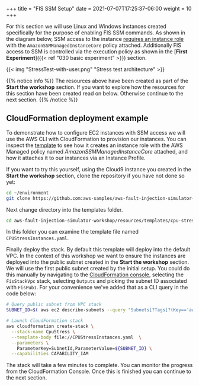+++
title = "FIS SSM Setup"
date =  2021-07-07T17:25:37-06:00
weight = 10
+++

For this section we will use Linux and Windows instances created specifically for the purpose of enabling FIS SSM commands. As shown in the diagram below, SSM access to the instance [requires an instance role](https://docs.aws.amazon.com/systems-manager/latest/userguide/setup-instance-profile.html#instance-profile-policies-overview) with the `AmazonSSMManagedInstanceCore` policy attached. Additionally FIS access to SSM is controlled via the execution policy as shown in the [**First Experiment**]({{< ref "030 basic experiment" >}}) section. 

{{< img "StressTest-with-user.png" "Stress test architecture" >}}


{{% notice info %}}
The resources above have been created as part of the **Start the workshop** section. If you want to explore how the resources for this section have been created read on below. Otherwise continue to the next section.
{{% /notice %}}


## CloudFormation deployment example

To demonstrate how to configure EC2 instances with SSM access we will use the AWS CLI with CloudFormation to provision our instances. You can inspect the [template](https://github.com/aws-samples/aws-fault-injection-simulator-workshop/blob/main/resources/templates/cpu-stress/CPUStressInstances.yaml) to see how it creates an instance role with the AWS Managed policy named *AmazonSSMManagedInstanceCore* attached, and how it attaches it to our instances via an Instance Profile. 

If you want to try this yourself, using the Cloud9 instance you created in the **Start the workshop** section, clone the repository if you have not done so yet:

```bash
cd ~/environment
git clone https://github.com:aws-samples/aws-fault-injection-simulator-workshop.git
```

Next change directory into the templates folder.

```bash
cd aws-fault-injection-simulator-workshop/resources/templates/cpu-stress/
```

In this folder you can examine the template file named `CPUStressInstances.yaml`.

Finally deploy the stack. By default this template will deploy into the default VPC. In the context of this workshop we want to ensure the instances are deployed into the public subnet created in the **Start the workshop** section. We will use the first public subnet created by the initial setup. You could do this manually by navigating to the [CloudFormation console](https://us-east-2.console.aws.amazon.com/cloudformation/home?region=us-east-2#/stacks?filteringStatus=active&filteringText=FisStackVpc&viewNested=true&hideStacks=false), selecting the `FisStackVpc` stack, selecting `Outputs` and picking the subnet ID associated with `FisPub1`. For your convenience we've added that as a CLI query in the code below:

```bash
# Query public subnet from VPC stack
SUBNET_ID=$( aws ec2 describe-subnets --query "Subnets[?Tags[?(Key=='aws-cdk:subnet-name') && (Value=='FisPub') ]] | [0].SubnetId" --output text )

# Launch CloudFormation stack
aws cloudformation create-stack \
  --stack-name CpuStress \
  --template-body file://CPUStressInstances.yaml  \
  --parameters \
    ParameterKey=SubnetId,ParameterValue=${SUBNET_ID} \
  --capabilities CAPABILITY_IAM

```

The stack will take a few minutes to complete. 
You can monitor the progress from the CloudFormation Console. 
Once this is finished you can continue to the next section.

